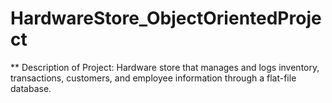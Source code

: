 # HardwareStore_ObjectOrientedProject

** Description of Project:
Hardware store that manages and logs inventory, transactions, customers, and employee information through a flat-file database.
